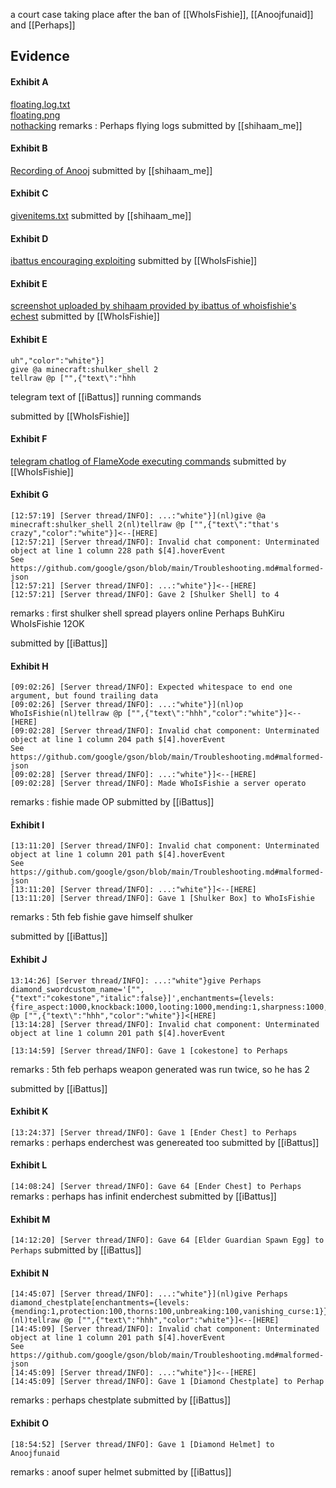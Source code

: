 a court case taking place after the ban of [[WhoIsFishie]], [[Anoojfunaid]] and [[Perhaps]]

## Evidence 

#### Exhibit A

[floating.log.txt](https://t.me/c/2251060085/2)    
[floating.png](https://t.me/c/2251060085/29)     
[nothacking](https://t.me/c/2251060085/30)
remarks : Perhaps flying logs
submitted by [[shihaam_me]]

#### Exhibit B

[Recording of Anooj](https://t.me/c/2251060085/3)
submitted by [[shihaam_me]]

#### Exhibit C

[givenitems.txt](https://t.me/c/2251060085/5)
submitted by [[shihaam_me]]

#### Exhibit D

[ibattus encouraging exploiting](https://t.me/c/2251060085/6)
submitted by [[WhoIsFishie]]

#### Exhibit E

[screenshot uploaded by shihaam provided by ibattus of whoisfishie's echest](https://t.me/c/2251060085/7)
submitted by [[WhoIsFishie]]

#### Exhibit E

```
uh","color":"white"}]
give @a minecraft:shulker_shell 2
tellraw @p ["",{"text\":"hhh
```
telegram text of [[iBattus]] running commands

submitted by [[WhoIsFishie]]

#### Exhibit F

[telegram chatlog of FlameXode executing commands](https://t.me/c/2251060085/9)
submitted by [[WhoIsFishie]]

#### Exhibit G


```
[12:57:19] [Server thread/INFO]: ...:"white"}](nl)give @a minecraft:shulker_shell 2(nl)tellraw @p ["",{"text\":"that's crazy","color":"white"}]<--[HERE]
[12:57:21] [Server thread/INFO]: Invalid chat component: Unterminated object at line 1 column 228 path $[4].hoverEvent
See https://github.com/google/gson/blob/main/Troubleshooting.md#malformed-json
[12:57:21] [Server thread/INFO]: ...:"white"}]<--[HERE]
[12:57:21] [Server thread/INFO]: Gave 2 [Shulker Shell] to 4

```

remarks : 
first shulker shell spread
players online
Perhaps
BuhKiru
WhoIsFishie
12OK

submitted by [[iBattus]]


#### Exhibit H

```
[09:02:26] [Server thread/INFO]: Expected whitespace to end one argument, but found trailing data
[09:02:26] [Server thread/INFO]: ...:"white"}](nl)op WhoIsFishie(nl)tellraw @p ["",{"text\":"hhh","color":"white"}]<--[HERE]
[09:02:28] [Server thread/INFO]: Invalid chat component: Unterminated object at line 1 column 204 path $[4].hoverEvent
See https://github.com/google/gson/blob/main/Troubleshooting.md#malformed-json
[09:02:28] [Server thread/INFO]: ...:"white"}]<--[HERE]
[09:02:28] [Server thread/INFO]: Made WhoIsFishie a server operato

```

remarks : fishie made OP
submitted by [[iBattus]]


#### Exhibit I

```
[13:11:20] [Server thread/INFO]: Invalid chat component: Unterminated object at line 1 column 201 path $[4].hoverEvent
See https://github.com/google/gson/blob/main/Troubleshooting.md#malformed-json
[13:11:20] [Server thread/INFO]: ...:"white"}]<--[HERE]
[13:11:20] [Server thread/INFO]: Gave 1 [Shulker Box] to WhoIsFishie

```

remarks : 
5th feb
fishie gave himself shulker

submitted by [[iBattus]]

#### Exhibit J

```
13:14:26] [Server thread/INFO]: ...:"white"}give Perhaps diamond_swordcustom_name='["",{"text":"cokestone","italic":false}]',enchantments={levels:{fire_aspect:1000,knockback:1000,looting:1000,mending:1,sharpness:1000,unbreaking:1000,vanishing_curse:1}}tellraw @p ["",{"text\":"hhh","color":"white"}]<[HERE]
[13:14:28] [Server thread/INFO]: Invalid chat component: Unterminated object at line 1 column 201 path $[4].hoverEvent

[13:14:59] [Server thread/INFO]: Gave 1 [cokestone] to Perhaps

```

remarks : 
5th feb
perhaps weapon generated
was run twice, so he has 2

submitted by [[iBattus]]

#### Exhibit K

`[13:24:37] [Server thread/INFO]: Gave 1 [Ender Chest] to Perhaps`
remarks : perhaps enderchest was genereated too
submitted by [[iBattus]]

#### Exhibit L

`[14:08:24] [Server thread/INFO]: Gave 64 [Ender Chest] to Perhaps`
remarks : perhaps has infinit enderchest
submitted by [[iBattus]]

#### Exhibit M

`[14:12:20] [Server thread/INFO]: Gave 64 [Elder Guardian Spawn Egg] to Perhaps`
submitted by [[iBattus]]

#### Exhibit N

```
[14:45:07] [Server thread/INFO]: ...:"white"}](nl)give Perhaps diamond_chestplate[enchantments={levels:{mending:1,protection:100,thorns:100,unbreaking:100,vanishing_curse:1}}](nl)tellraw @p ["",{"text\":"hhh","color":"white"}]<--[HERE]
[14:45:09] [Server thread/INFO]: Invalid chat component: Unterminated object at line 1 column 201 path $[4].hoverEvent
See https://github.com/google/gson/blob/main/Troubleshooting.md#malformed-json
[14:45:09] [Server thread/INFO]: ...:"white"}]<--[HERE]
[14:45:09] [Server thread/INFO]: Gave 1 [Diamond Chestplate] to Perhap

```

remarks : perhaps chestplate
submitted by [[iBattus]]

#### Exhibit O

`[18:54:52] [Server thread/INFO]: Gave 1 [Diamond Helmet] to Anoojfunaid`

remarks : anoof super helmet
submitted by [[iBattus]]